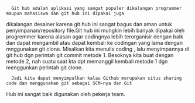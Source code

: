       Git hub adalah aplikasi yang sangat populer dikalangan programmer maupun mahasiswa dan git hub ini dipakai juga
 dikalangan desainer karena git hub ini sangat bagus dan aman untuk penyimpanan/repository file.Git hub ini mungkin 
 lebih banyak dipakai oleh progremmer karena alasan agar codingnya lebih terorganisir dengan baik dan dapat mengambil
 atau dapat kembali ke codingan yang lama dengan mnggunakan git clone. Misalkan kita menulis coding , lalu menyimpannya
 di git hub dgn perintah git commit metode 1. Besoknya kita buat dengan metode 2, nah suatu saat kta dpt memanggil kembali 
 metode 1 dgn menggunkan perintah git clone.
 
      Jadi kita dapat menyimpulkan kalau Github merupakan situs sharing code dan menggunakan git sebagai SCM-nya dan Git 
Hub ini sangat baik  digunakan oleh pekerja team.
